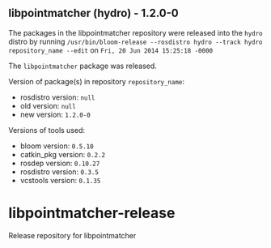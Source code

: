 ## libpointmatcher (hydro) - 1.2.0-0

The packages in the libpointmatcher repository were released into the `hydro` distro by running `/usr/bin/bloom-release --rosdistro hydro --track hydro repository_name --edit` on `Fri, 20 Jun 2014 15:25:18 -0000`

The `libpointmatcher` package was released.

Version of package(s) in repository `repository_name`:
- rosdistro version: `null`
- old version: `null`
- new version: `1.2.0-0`

Versions of tools used:
- bloom version: `0.5.10`
- catkin_pkg version: `0.2.2`
- rosdep version: `0.10.27`
- rosdistro version: `0.3.5`
- vcstools version: `0.1.35`


libpointmatcher-release
=======================

Release repository for libpointmatcher
